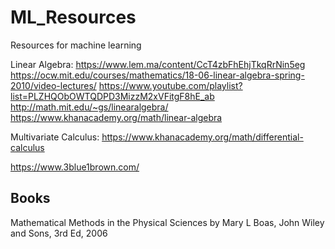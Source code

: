# ML_Resources
Resources for machine learning

Linear Algebra:
https://www.lem.ma/content/CcT4zbFhEhjTkqRrNin5eg
https://ocw.mit.edu/courses/mathematics/18-06-linear-algebra-spring-2010/video-lectures/
https://www.youtube.com/playlist?list=PLZHQObOWTQDPD3MizzM2xVFitgF8hE_ab
http://math.mit.edu/~gs/linearalgebra/
https://www.khanacademy.org/math/linear-algebra



Multivariate Calculus:
https://www.khanacademy.org/math/differential-calculus


https://www.3blue1brown.com/

## Books
Mathematical Methods in the Physical Sciences by Mary L Boas, John Wiley and Sons, 3rd Ed, 2006
